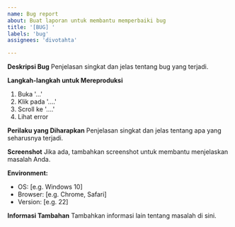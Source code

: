```yaml
---
name: Bug report
about: Buat laporan untuk membantu memperbaiki bug
title: '[BUG] '
labels: 'bug'
assignees: 'divotahta'

---
```


**Deskripsi Bug**
Penjelasan singkat dan jelas tentang bug yang terjadi.

**Langkah-langkah untuk Mereproduksi**
1. Buka '...'
2. Klik pada '....'
3. Scroll ke '....'
4. Lihat error

**Perilaku yang Diharapkan**
Penjelasan singkat dan jelas tentang apa yang seharusnya terjadi.

**Screenshot**
Jika ada, tambahkan screenshot untuk membantu menjelaskan masalah Anda.

**Environment:**
 - OS: [e.g. Windows 10]
 - Browser: [e.g. Chrome, Safari]
 - Version: [e.g. 22]

**Informasi Tambahan**
Tambahkan informasi lain tentang masalah di sini. 